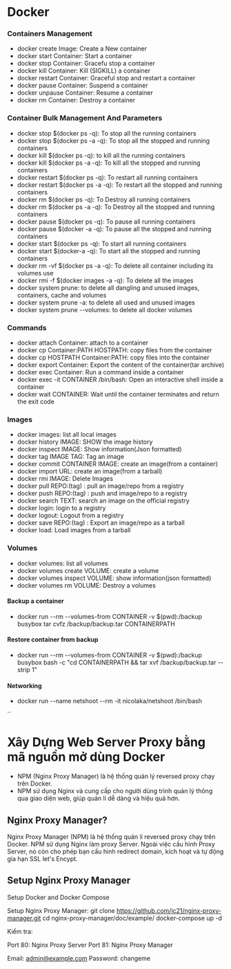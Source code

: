 # Docker
### Containers Management

- docker create Image: Create a New container
- docker start Container: Start a container
- docker stop Container: Gracefu stop a container
- docker kill Container: Kill (SIGKILL) a container
- docker restart Container: Graceful stop and restart a container
- docker pause Container: Suspend a container
- docker unpause Container: Resume a container
- docker rm Container: Destroy a container


### Container Bulk Management And Parameters

- docker stop $(docker ps -q): To stop all the running containers
- docker stop $(docker ps -a -q): To stop all the stopped and running containers
- docker kill $(docker ps -q): to kill all the running containers
- docker kill $(docker ps -a -q): To kill all the stopped and running containers
- docker restart $(docker ps -q): To restart all running containers
- docker restart $(docker ps -a -q): To restart all the stopped and running containers
- docker rm $(docker ps -q): To Destroy all running containers
- docker rm $(docker ps -a -q): To Destroy all the stopped and running containers
- docker pause $(docker ps -q): To pause all running containers
- docker pause $(docker -a -q): To pause all the stopped and running containers
- docker start $(docker ps -q): To start all running containers
- docker start $(docker-a -q): To start all the stopped and running containers
- docker rm -vf $(docker ps -a -q): To delete all container including its volumes use
- docker rmi -f $(docker images -a -q): To delete all the images
- docker system prune: to delete all dangling and unused images, containers, cache and volumes
- docker system prune -a: to delete all used and unused images
- docker system prune --volumes: to delete all docker volumes

### Commands

- docker attach Container: attach to a container
- docker cp Container:PATH HOSTPATH: copy files from the container
- docker cp HOSTPATH Container:PATH: copy files into the container
- docker export Container: Export the content of the container(tar archive)
- docker exec Container: Run a command inside a container
- docker exec -it CONTAINER /bin/bash: Open an interactive shell inside a container
- docker wait CONTAINER: Wait until the container terminates and return the exit code

### Images

- docker images: list all local images
- docker history IMAGE: SHOW the image history
- docker inspect IMAGE: Show information(Json formatted)
- docker tag IMAGE TAG: Tag an image
- docker commit CONTAINER IMAGE: create an image(from a container)
- docker import URL: create an image(from a tarball)
- docker rmi IMAGE: Delete Images
- docker pull REPO:(tag) : pull an image/repo from a registry
- docker push REPO:(tag) : push and image/repo to a registry
- docker search TEXT: search an image on the official registry
- docker login: login to a registry
- docker logout:  Logout from a registry
- docker save REPO:(tag) : Export an image/repo as a tarball
- docker load: Load images from a tarball

### Volumes

- docker volumes: list all volumes
- docker volumes create VOLUME: create a volume
- docker volumes inspect VOLUME: show information(json formatted)
- docker volumes rm VOLUME: Destroy a volumes


#### Backup a container

- docker run --rm --volumes-from CONTAINER -v $(pwd):/backup busybox tar cvfz /backup/backup.tar CONTAINERPATH

#### Restore container from backup

- docker run --rm --volumes-from CONTAINER -v $(pwd):/backup busybox bash -c "cd CONTAINERPATH && tar xvf /backup/backup.tar --strip 1"

#### Networking

- docker run --name netshoot --rm -it nicolaka/netshoot /bin/bash

``

# Xây Dựng Web Server Proxy bằng mã nguồn mở dùng Docker
- NPM (Nginx Proxy Manager) là hệ thống quản lý reversed proxy chạy trên Docker.
- NPM sử dụng Nginx và cung cấp cho người dùng trình quản lý thông qua giao diện web, giúp quản lí dễ dàng và hiệu quả hơn.

## Nginx Proxy Manager?

Nginx Proxy Manager (NPM) là hệ thống quán lí reversed proxy chạy trên Docker.
NPM sử dụng Nginx làm proxy Server.
Ngoài việc cấu hình Proxy Server, nó còn cho phép bạn cấu hình redirect domain, kích hoạt và tự động gia hạn SSL let's Encypt.

## Setup Nginx Proxy Manager

Setup Docker and Docker Compose

Setup Nginx Proxy Manager:
git clone https://github.com/jc21/nginx-proxy-manager.git
cd nginx-proxy-manager/doc/example/
docker-compose up -d

Kiểm tra:

Port 80: Nginx Proxy Server
Port 81: Nginx Proxy Manager

Email: admin@example.com
Password: changeme
